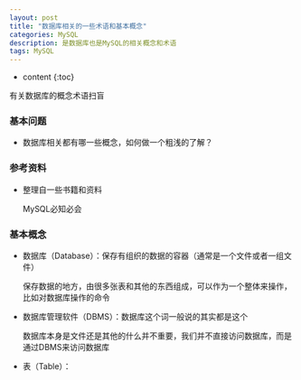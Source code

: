 ```yaml
---
layout: post
title: "数据库相关的一些术语和基本概念"
categories: MySQL
description: 是数据库也是MySQL的相关概念和术语
tags: MySQL
---
```


* content
{:toc}

有关数据库的概念术语扫盲




### 基本问题

- 数据库相关都有哪一些概念，如何做一个粗浅的了解？

### 参考资料

- 整理自一些书籍和资料

	MySQL必知必会



### 基本概念

- 数据库（Database）：保存有组织的数据的容器（通常是一个文件或者一组文件）

 	保存数据的地方，由很多张表和其他的东西组成，可以作为一个整体来操作，比如对数据库操作的命令

- 数据库管理软件（DBMS）：数据库这个词一般说的其实都是这个

	数据库本身是文件还是其他的什么并不重要，我们并不直接访问数据库，而是通过DBMS来访问数据库

- 表（Table）：
